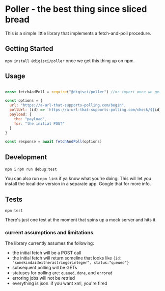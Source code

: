 # Poller - the best thing since sliced bread

This is a simple little library that implements a fetch-and-poll procedure.

## Getting Started

`npm install @digisci/poller` once we get this thing up on npm.

## Usage

```js

const fetchAndPoll = require("@digisci/poller") //or import once we get a build in place

const options = {
  url: "https://a-url-that-supports-polling.com/begin",
  pollUrl: (id) => `https://a-url-that-supports-polling.com/check/${id}`, // or whatever format
  payload: {
    the: "payload",
    for: "the initial POST"
  }
}

const response = await fetchAndPoll(options)


```


## Development

`npm i`
`npm run debug:test`

You can also run `npm link` if ya know what you're doing. This will let you install the local dev version in a separate app. Google that for more info.

## Tests

`npm test` 

There's just one test at the moment that spins up a mock server and hits it.


### current assumptions and limitations

The library currently assumes the following:

- the initial fetch will be a POST call
- the initial fetch will return someline that looks like `{id: "somekindaideitherastringorinteger", status:"queued"}`
- subsequent polling will be GETs
- statuses for polling are: `queued`, `done`, and `errored`
- erroring jobs will not be retried
- everything is json. if you want xml, you're fired